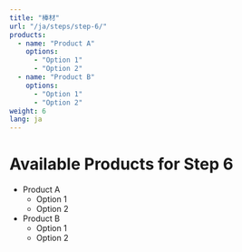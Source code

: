 ```yaml
---
title: "棒材"
url: "/ja/steps/step-6/"
products:
  - name: "Product A"
    options:
      - "Option 1"
      - "Option 2"
  - name: "Product B"
    options:
      - "Option 1"
      - "Option 2"
weight: 6
lang: ja
---
```


# Available Products for Step 6

- Product A
  - Option 1
  - Option 2
- Product B
  - Option 1
  - Option 2